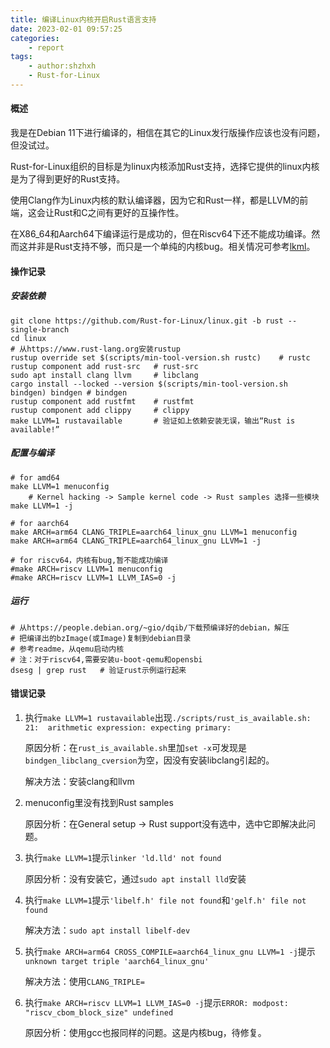 ```yaml
---
title: 编译Linux内核开启Rust语言支持
date: 2023-02-01 09:57:25
categories:
    - report
tags:
    - author:shzhxh
    - Rust-for-Linux
---
```


#### 概述

我是在Debian 11下进行编译的，相信在其它的Linux发行版操作应该也没有问题，但没试过。

Rust-for-Linux组织的目标是为linux内核添加Rust支持，选择它提供的linux内核是为了得到更好的Rust支持。

使用Clang作为Linux内核的默认编译器，因为它和Rust一样，都是LLVM的前端，这会让Rust和C之间有更好的互操作性。

在X86_64和Aarch64下编译运行是成功的，但在Riscv64下还不能成功编译。然而这并非是Rust支持不够，而只是一个单纯的内核bug。相关情况可参考[lkml](https://lkml.org/lkml/2022/10/17/584)。

#### 操作记录

##### 安装依赖

```shell
git clone https://github.com/Rust-for-Linux/linux.git -b rust --single-branch
cd linux
# 从https://www.rust-lang.org安装rustup
rustup override set $(scripts/min-tool-version.sh rustc)	# rustc
rustup component add rust-src	# rust-src
sudo apt install clang llvm		# libclang
cargo install --locked --version $(scripts/min-tool-version.sh bindgen) bindgen	# bindgen
rustup component add rustfmt	# rustfmt
rustup component add clippy		# clippy
make LLVM=1 rustavailable		# 验证如上依赖安装无误，输出“Rust is available!”
```

##### 配置与编译

```shell
# for amd64
make LLVM=1 menuconfig
	# Kernel hacking -> Sample kernel code -> Rust samples 选择一些模块
make LLVM=1 -j

# for aarch64
make ARCH=arm64 CLANG_TRIPLE=aarch64_linux_gnu LLVM=1 menuconfig
make ARCH=arm64 CLANG_TRIPLE=aarch64_linux_gnu LLVM=1 -j

# for riscv64，内核有bug,暂不能成功编译
#make ARCH=riscv LLVM=1 menuconfig
#make ARCH=riscv LLVM=1 LLVM_IAS=0 -j
```

##### 运行

```shell
# 从https://people.debian.org/~gio/dqib/下载预编译好的debian，解压
# 把编译出的bzImage(或Image)复制到debian目录
# 参考readme，从qemu启动内核
# 注：对于riscv64,需要安装u-boot-qemu和opensbi
dsesg | grep rust	# 验证rust示例运行起来
```



#### 错误记录

1. 执行`make LLVM=1 rustavailable`出现`./scripts/rust_is_available.sh: 21:  arithmetic expression: expecting primary:`

   原因分析：在`rust_is_available.sh`里加`set -x`可发现是`bindgen_libclang_cversion`为空，因没有安装libclang引起的。

   解决方法：安装clang和llvm

2. menuconfig里没有找到Rust samples

   原因分析：在General setup -> Rust support没有选中，选中它即解决此问题。

3. 执行`make LLVM=1`提示`linker 'ld.lld' not found`

   原因分析：没有安装它，通过`sudo apt install lld`安装

4. 执行`make LLVM=1`提示`'libelf.h' file not found`和`'gelf.h' file not found`

   解决方法：`sudo apt install libelf-dev`

5. 执行`make ARCH=arm64 CROSS_COMPILE=aarch64_linux_gnu LLVM=1 -j`提示`unknown target triple 'aarch64_linux_gnu'`

   解决方法：使用`CLANG_TRIPLE=`

6. 执行`make ARCH=riscv LLVM=1 LLVM_IAS=0 -j`提示`ERROR: modpost: "riscv_cbom_block_size" undefined`

   原因分析：使用gcc也报同样的问题。这是内核bug，待修复。
